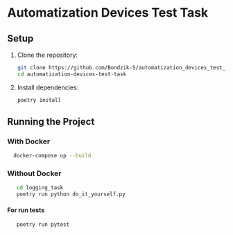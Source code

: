 # Automatization Devices Test Task

## Setup

1. Clone the repository:
   ```bash
   git clone https://github.com/Bondzik-S/automatization_devices_test_task.git
   cd automatization-devices-test-task
   ```
   
2. Install dependencies:
   ```bash
   poetry install
   ```

## Running the Project

### With Docker

```bash
  docker-compose up --build
```

### Without Docker

```bash
   cd logging_task
   poetry run python do_it_yourself.py
```

#### For run tests
```bash
   poetry run pytest 
```


